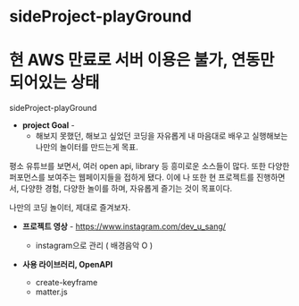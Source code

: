 # sideProject-playGround
# 현 AWS 만료로 서버 이용은 불가, 연동만 되어있는 상태

sideProject-playGround

- **project Goal** -
  - 해보지 못했던, 해보고 싶었던 코딩을 자유롭게 내 마음대로 배우고 실행해보는 나만의 놀이터를 만드는게 목표.

평소 유튜브를 보면서, 여러 open api, library 등 흥미로운 소스들이 많다. 또한 다양한 퍼포먼스를 보여주는 웹페이지들을 접하게 됐다.
이에 나 또한 현 프로젝트를 진행하면서, 다양한 경험, 다양한 놀이를 하며, 자유롭게 즐기는 것이 목표이다.

나만의 코딩 놀이터, 제대로 즐겨보자.

- **프로젝트 영상** - https://www.instagram.com/dev_u_sang/
  - instagram으로 관리 ( 배경음악 O )

- **사용 라이브러리, OpenAPI**
  - create-keyframe
  - matter.js
